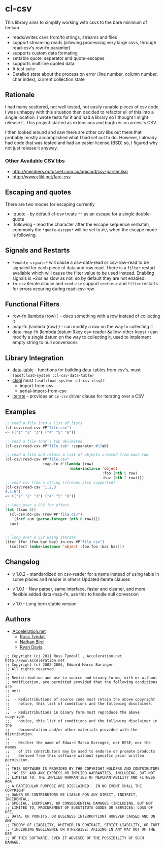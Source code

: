 # cl-csv

This library aims to simplify working with csvs to the bare minimum of tedium

* reads/writes csvs from/to strings, streams and files
* support streaming reads (allowing processing very large csvs, through read-csv's row-fn paramter)
* supports custom data formating
* settable quote, separator and quote-escapes
* supports multiline quoted data
* A test suite
* Detailed state about the process on error (line number, column number, char index), 
  current collection state

## Rationale 

I had many scattered, not well tested, not easily runable pieces of
csv code.  I was unhappy with this situation then decided to refactor
all of this into a single location.  I wrote tests for it and had a
library so I thought I might release it.  This project started as
extensions and bugfixes on arnesi's CSV.

I then looked around and saw there are other csv libs out there that 
probably mostly accomplished what I had set out to do. However, I
already had code that was tested and had an easier license (BSD) so, I 
figured why not just release it anyway.

### Other Available CSV libs
 * http://members.optusnet.com.au/apicard/csv-parser.lisp
 * http://www.cliki.net/fare-csv

## Escaping and quotes

There are two modes for escaping currently
 * :quote - by default cl-csv treats `""` as an escape for a single double-quote
 * :following - read the character after the escape sequence verbatim, commonly 
   the `*quote-escape*` will be set to `#\\` when the escape mode is following.

## Signals and Restarts

* `*enable-signals*` will cause a csv-data-read or csv-row-read to be
   signaled for each piece of data and row read.  There is a `filter`
   restart available which will cause the filter value to be used
   instead.  Enabling signals is ~2xs as slow as not, so by default
   they are not enabled.
 * `in-csv` iterate clause and `read-csv` support `continue` and `filter`
   restarts for errors occuring during read-csv-row

## Functional Filters 

 * row-fn (lambda (row) ) - does something with a row instead of collecting it
 * map-fn (lambda (row) ) - can modify a row on the way to collecting it
 * data-map-fn (lambda (datum &key csv-reader  &allow-other-keys) ) 
   can modify a single datum on the way to collecting it, used to implement empty 
   string to null conversions

## Library Integration

 * [data-table](https://github.com/AccelerationNet/data-table) - functions for building data-tables from csv's, must `(asdf:load-system :cl-csv-data-table)`
 * [clsql](http://clsql.b9.com/) must `(asdf:load-system :cl-csv-clsql)`
    * import-from-csv
    * serial-import-from-csv
 * [iterate](http://common-lisp.net/project/iterate) - provides an
   `in-csv` driver clause for iterating over a CSV

## Examples

```lisp
;; read a file into a list of lists
(cl-csv:read-csv #P"file.csv")
=> (("1" "2" "3") ("4" "5" "6"))

;; read a file that's tab delimited
(cl-csv:read-csv #P"file.tab" :separator #\Tab)

;; read a file and return a list of objects created from each row
(cl-csv:read-csv #P"file.csv"
                 :map-fn #'(lambda (row)
                             (make-instance 'object
                                            :foo (nth 0 row)
                                            :baz (nth 2 row))))
;; read csv from a string (streams also supported)
(cl-csv:read-csv "1,2,3
4,5,6")
=> (("1" "2" "3") ("4" "5" "6"))

;; loop over a CSV for effect
(let ((sum 0))
  (cl-csv:do-csv (row #P"file.csv")
    (incf sum (parse-integer (nth 0 row))))
  sum)
  
  
;; loop over a CSV using iterate
(iter (for (foo bar baz) in-csv #P"file.csv")
  (collect (make-instance 'object :foo foo :baz baz)))
```

## Changelog

* v 1.0.2 - standardized on csv-reader for a name instead
  of using table in some places and reader in others
  Updated iterate clauses

* v 1.0.1 - New parser, same interface, faster and cleaner,
  and more flexible
  added data-map-fn, use this to handle null conversion
  
* v 1.0 - Long term stable version

## Authors
 * [Acceleration.net](http://www.acceleration.net/)
    * [Russ Tyndall](http://russ.unwashedmeme.com/blog)
    * [Nathan Bird](http://the.unwashedmeme.com/blog)
    * [Ryan Davis](http://ryepup.unwashedmeme.com/blog)

```
;; Copyright (c) 2011 Russ Tyndall , Acceleration.net http://www.acceleration.net
;; Copyright (c) 2002-2006, Edward Marco Baringer
;; All rights reserved.
;;
;; Redistribution and use in source and binary forms, with or without
;; modification, are permitted provided that the following conditions are
;; met:
;;
;;  - Redistributions of source code must retain the above copyright
;;    notice, this list of conditions and the following disclaimer.
;;
;;  - Redistributions in binary form must reproduce the above copyright
;;    notice, this list of conditions and the following disclaimer in the
;;    documentation and/or other materials provided with the distribution.
;;
;;  - Neither the name of Edward Marco Baringer, nor BESE, nor the names
;;    of its contributors may be used to endorse or promote products
;;    derived from this software without specific prior written permission.
;;
;; THIS SOFTWARE IS PROVIDED BY THE COPYRIGHT HOLDERS AND CONTRIBUTORS
;; "AS IS" AND ANY EXPRESS OR IMPLIED WARRANTIES, INCLUDING, BUT NOT
;; LIMITED TO, THE IMPLIED WARRANTIES OF MERCHANTABILITY AND FITNESS FOR
;; A PARTICULAR PURPOSE ARE DISCLAIMED.  IN NO EVENT SHALL THE COPYRIGHT
;; OWNER OR CONTRIBUTORS BE LIABLE FOR ANY DIRECT, INDIRECT, INCIDENTAL,
;; SPECIAL, EXEMPLARY, OR CONSEQUENTIAL DAMAGES (INCLUDING, BUT NOT
;; LIMITED TO, PROCUREMENT OF SUBSTITUTE GOODS OR SERVICES; LOSS OF USE,
;; DATA, OR PROFITS; OR BUSINESS INTERRUPTION) HOWEVER CAUSED AND ON ANY
;; THEORY OF LIABILITY, WHETHER IN CONTRACT, STRICT LIABILITY, OR TORT
;; (INCLUDING NEGLIGENCE OR OTHERWISE) ARISING IN ANY WAY OUT OF THE USE
;; OF THIS SOFTWARE, EVEN IF ADVISED OF THE POSSIBILITY OF SUCH DAMAGE.
```

